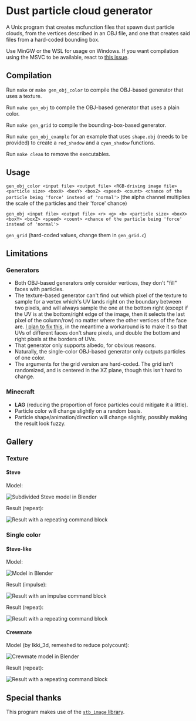 # Dust particle cloud generator

A Unix program that creates mcfunction files that spawn dust particle clouds, from the vertices described in an OBJ file, and one that creates said files from a hard-coded bounding box.

Use MinGW or the WSL for usage on Windows. If you want compilation using the MSVC to be available, react to [this issue](https://github.com/Alluysl/minecraft-dust-cloud-generator/issues/3).

## Compilation

Run `make` or `make gen_obj_color` to compile the OBJ-based generator that uses a texture.

Run `make gen_obj` to compile the OBJ-based generator that uses a plain color.

Run `make gen_grid` to compile the bounding-box-based generator.

Run `make gen_obj_example` for an example that uses `shape.obj` (needs to be provided) to create a `red_shadow` and a `cyan_shadow` functions.

Run `make clean` to remove the executables.

## Usage

`gen_obj_color <input file> <output file> <RGB-driving image file> <particle size> <boxX> <boxY> <boxZ> <speed> <count> <chance of the particle being 'force' instead of 'normal'>` (the alpha channel multiplies the scale of the particles and their 'force' chance)

`gen_obj <input file> <output file> <r> <g> <b> <particle size> <boxX> <boxY> <boxZ> <speed> <count> <chance of the particle being 'force' instead of 'normal'>`

`gen_grid` (hard-coded values, change them in `gen_grid.c`)

## Limitations

### Generators

* Both OBJ-based generators only consider vertices, they don't "fill" faces with particles.
* The texture-based generator can't find out which pixel of the texture to sample for a vertex which's UV lands right on the boundary between two pixels, and will always sample the one at the bottom right (except if the UV is at the bottom/right edge of the image, then it selects the last pixel of the column/row) no matter where the other vertices of the face are. [I plan to fix this](https://github.com/Alluysl/minecraft-dust-cloud-generator/issues), in the meantime a workaround is to make it so that UVs of different faces don't share pixels, and double the bottom and right pixels at the borders of UVs.
* That generator only supports albedo, for obvious reasons.
* Naturally, the single-color OBJ-based generator only outputs particles of one color.
* The arguments for the grid version are hard-coded. The grid isn't randomized, and is centered in the XZ plane, though this isn't hard to change.

### Minecraft

* **LAG** (reducing the proportion of force particles could mitigate it a little).
* Particle color will change slightly on a random basis.
* Particle shape/animation/direction will change slightly, possibly making the result look fuzzy.

## Gallery

### Texture

#### Steve

Model:

![Subdivided Steve model in Blender](img/steve_model.png)

Result (repeat):

![Result with a repeating command block](img/steve_repeat.png)

### Single color

#### Steve-like

Model:

![Model in Blender](img/steve_omni_model.png)

Result (impulse):

![Result with an impulse command block](img/steve_omni_impulse.png)

Result (repeat):

![Result with a repeating command block](img/steve_omni_repeat.png)

#### Crewmate

Model (by Ikki_3d, remeshed to reduce polycount):

![Crewmate model in Blender](img/crewmate_model.png)

Result (repeat):

![Result with a repeating command block](img/crewmate_repeat.png)

## Special thanks

This program makes use of the [`stb_image` library](https://github.com/nothings/stb/blob/master/stb_image.h).
